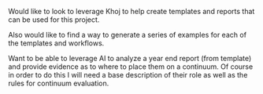 Would like to look to leverage Khoj to help create templates and reports that can be used for this project.

Also would like to find a way to generate a series of examples for each of the templates and workflows.

Want to be able to leverage AI to analyze a year end report (from template) and provide evidence as to where to place them on a continuum. Of course in order to do this I will need a base description of their role as well as the rules for continuum evaluation.